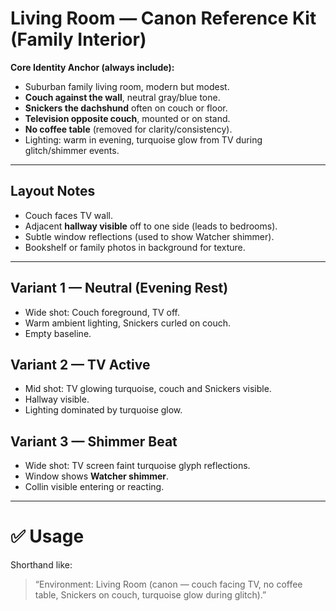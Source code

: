 # Living Room — Canon Reference Kit (Family Interior)

**Core Identity Anchor (always include):**
- Suburban family living room, modern but modest.  
- **Couch against the wall**, neutral gray/blue tone.  
- **Snickers the dachshund** often on couch or floor.  
- **Television opposite couch**, mounted or on stand.  
- **No coffee table** (removed for clarity/consistency).  
- Lighting: warm in evening, turquoise glow from TV during glitch/shimmer events.

---

## Layout Notes
- Couch faces TV wall.  
- Adjacent **hallway visible** off to one side (leads to bedrooms).  
- Subtle window reflections (used to show Watcher shimmer).  
- Bookshelf or family photos in background for texture.

---

## Variant 1 — Neutral (Evening Rest)
- Wide shot: Couch foreground, TV off.  
- Warm ambient lighting, Snickers curled on couch.  
- Empty baseline.

## Variant 2 — TV Active
- Mid shot: TV glowing turquoise, couch and Snickers visible.  
- Hallway visible.  
- Lighting dominated by turquoise glow.

## Variant 3 — Shimmer Beat
- Wide shot: TV screen faint turquoise glyph reflections.  
- Window shows **Watcher shimmer**.  
- Collin visible entering or reacting.

---

# ✅ Usage
Shorthand like:  
> “Environment: Living Room (canon — couch facing TV, no coffee table, Snickers on couch, turquoise glow during glitch).”
